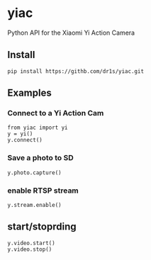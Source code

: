 # yiac
Python API for the Xiaomi Yi Action Camera


## Install

    pip install https://githb.com/dr1s/yiac.git


## Examples

### Connect to a Yi Action Cam

    from yiac import yi
    y = yi()
    y.connect()

### Save a photo to SD

    y.photo.capture()

### enable RTSP stream

    y.stream.enable()

## start/stoprding

    y.video.start()
    y.video.stop()
